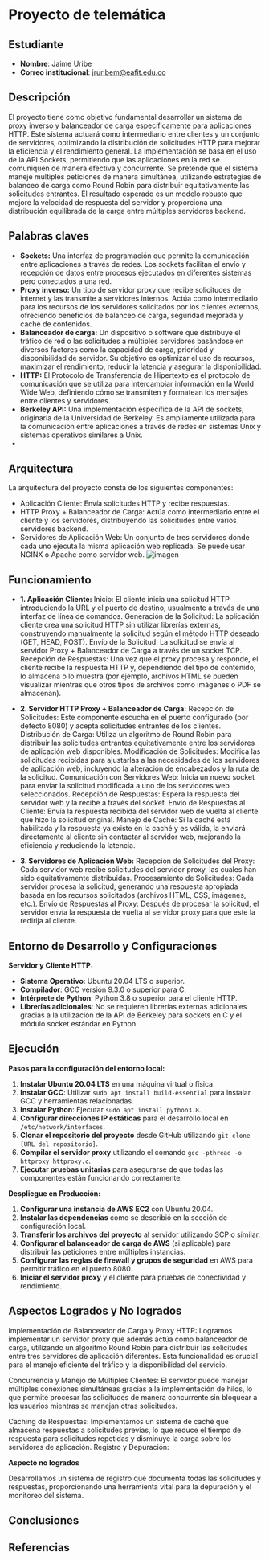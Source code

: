 # Proyecto de telemática


## Estudiante
* **Nombre**: Jaime Uribe
* **Correo institucional**: jruribem@eafit.edu.co

## Descripción
El proyecto tiene como objetivo fundamental desarrollar un sistema de proxy inverso y balanceador de carga específicamente para aplicaciones HTTP. Este sistema actuará como intermediario entre clientes y un conjunto de servidores, optimizando la distribución de solicitudes HTTP para mejorar la eficiencia y el rendimiento general. La implementación se basa en el uso de la API Sockets, permitiendo que las aplicaciones en la red se comuniquen de manera efectiva y concurrente. Se pretende que el sistema maneje múltiples peticiones de manera simultánea, utilizando estrategias de balanceo de carga como Round Robin para distribuir equitativamente las solicitudes entrantes. El resultado esperado es un modelo robusto que mejore la velocidad de respuesta del servidor y proporciona una distribución equilibrada de la carga entre múltiples servidores backend.

## Palabras claves
* **Sockets:** Una interfaz de programación que permite la comunicación entre aplicaciones a través de redes. Los sockets facilitan el envío y recepción de datos entre procesos ejecutados en diferentes sistemas pero conectados a una red.
* **Proxy inverso:** Un tipo de servidor proxy que recibe solicitudes de internet y las transmite a servidores internos. Actúa como intermediario para los recursos de los servidores solicitados por los clientes externos, ofreciendo beneficios de balanceo de carga, seguridad mejorada y caché de contenidos.
* **Balanceador de carga:** Un dispositivo o software que distribuye el tráfico de red o las solicitudes a múltiples servidores basándose en diversos factores como la capacidad de carga, prioridad y disponibilidad de servidor. Su objetivo es optimizar el uso de recursos, maximizar el rendimiento, reducir la latencia y asegurar la disponibilidad.
* **HTTP:** El Protocolo de Transferencia de Hipertexto es el protocolo de comunicación que se utiliza para intercambiar información en la World Wide Web, definiendo cómo se transmiten y formatean los mensajes entre clientes y servidores.
* **Berkeley API:** Una implementación específica de la API de sockets, originaria de la Universidad de Berkeley. Es ampliamente utilizada para la comunicación entre aplicaciones a través de redes en sistemas Unix y sistemas operativos similares a Unix.
* 
## Arquitectura
La arquitectura del proyecto consta de los siguientes componentes:
* Aplicación Cliente: Envía solicitudes HTTP y recibe respuestas.
* HTTP Proxy + Balanceador de Carga: Actúa como intermediario entre el cliente y los servidores, distribuyendo las solicitudes entre varios servidores backend.
* Servidores de Aplicación Web: Un conjunto de tres servidores donde cada uno ejecuta la misma aplicación web replicada. Se puede usar NGINX o Apache como servidor web.
  ![imagen](https://github.com/jruribem10/proyecto1/assets/73508381/7e1ce35e-e627-41bc-a088-f2c45c4bc94d)

## Funcionamiento
* **1. Aplicación Cliente:**
Inicio: El cliente inicia una solicitud HTTP introduciendo la URL y el puerto de destino, usualmente a través de una interfaz de línea de comandos.
Generación de la Solicitud: La aplicación cliente crea una solicitud HTTP sin utilizar librerías externas, construyendo manualmente la solicitud según el método HTTP deseado (GET, HEAD, POST).
Envío de la Solicitud: La solicitud se envía al servidor Proxy + Balanceador de Carga a través de un socket TCP.
Recepción de Respuestas: Una vez que el proxy procesa y responde, el cliente recibe la respuesta HTTP y, dependiendo del tipo de contenido, lo almacena o lo muestra (por ejemplo, archivos HTML se pueden visualizar mientras que otros tipos de archivos como imágenes o PDF se almacenan).
* **2. Servidor HTTP Proxy + Balanceador de Carga:**
Recepción de Solicitudes: Este componente escucha en el puerto configurado (por defecto 8080) y acepta solicitudes entrantes de los clientes.
Distribución de Carga: Utiliza un algoritmo de Round Robin para distribuir las solicitudes entrantes equitativamente entre los servidores de aplicación web disponibles.
Modificación de Solicitudes: Modifica las solicitudes recibidas para ajustarlas a las necesidades de los servidores de aplicación web, incluyendo la alteración de encabezados y la ruta de la solicitud.
Comunicación con Servidores Web: Inicia un nuevo socket para enviar la solicitud modificada a uno de los servidores web seleccionados.
Recepción de Respuestas: Espera la respuesta del servidor web y la recibe a través del socket.
Envío de Respuestas al Cliente: Envía la respuesta recibida del servidor web de vuelta al cliente que hizo la solicitud original.
Manejo de Caché: Si la caché está habilitada y la respuesta ya existe en la caché y es válida, la enviará directamente al cliente sin contactar al servidor web, mejorando la eficiencia y reduciendo la latencia.

* **3. Servidores de Aplicación Web:**
Recepción de Solicitudes del Proxy: Cada servidor web recibe solicitudes del servidor proxy, las cuales han sido equitativamente distribuidas.
Procesamiento de Solicitudes: Cada servidor procesa la solicitud, generando una respuesta apropiada basada en los recursos solicitados (archivos HTML, CSS, imágenes, etc.).
Envío de Respuestas al Proxy: Después de procesar la solicitud, el servidor envía la respuesta de vuelta al servidor proxy para que este la redirija al cliente.


## Entorno de Desarrollo y Configuraciones
**Servidor y Cliente HTTP:**
- **Sistema Operativo**: Ubuntu 20.04 LTS o superior.
- **Compilador**: GCC versión 9.3.0 o superior para C.
- **Intérprete de Python**: Python 3.8 o superior para el cliente HTTP.
- **Librerías adicionales**: No se requieren librerías externas adicionales gracias a la utilización de la API de Berkeley para sockets en C y el módulo socket estándar en Python.

## Ejecución
**Pasos para la configuración del entorno local:**
1. **Instalar Ubuntu 20.04 LTS** en una máquina virtual o física.
2. **Instalar GCC**: Utilizar `sudo apt install build-essential` para instalar GCC y herramientas relacionadas.
3. **Instalar Python**: Ejecutar `sudo apt install python3.8`.
4. **Configurar direcciones IP estáticas** para el desarrollo local en `/etc/network/interfaces`.
5. **Clonar el repositorio del proyecto** desde GitHub utilizando `git clone [URL del repositorio]`.
6. **Compilar el servidor proxy** utilizando el comando `gcc -pthread -o httproxy httproxy.c`.
7. **Ejecutar pruebas unitarias** para asegurarse de que todas las componentes están funcionando correctamente.

**Despliegue en Producción:**
1. **Configurar una instancia de AWS EC2** con Ubuntu 20.04.
2. **Instalar las dependencias** como se describió en la sección de configuración local.
3. **Transferir los archivos del proyecto** al servidor utilizando SCP o similar.
4. **Configurar el balanceador de carga de AWS** (si aplicable) para distribuir las peticiones entre múltiples instancias.
5. **Configurar las reglas de firewall y grupos de seguridad** en AWS para permitir tráfico en el puerto 8080.
6. **Iniciar el servidor proxy** y el cliente para pruebas de conectividad y rendimiento.



## **Aspectos Logrados y No logrados**
Implementación de Balanceador de Carga y Proxy HTTP:
Logramos implementar un servidor proxy que además actúa como balanceador de carga, utilizando un algoritmo Round Robin para distribuir las solicitudes entre tres servidores de aplicación diferentes. Esta funcionalidad es crucial para el manejo eficiente del tráfico y la disponibilidad del servicio.

Concurrencia y Manejo de Múltiples Clientes:
El servidor puede manejar múltiples conexiones simultáneas gracias a la implementación de hilos, lo que permite procesar las solicitudes de manera concurrente sin bloquear a los usuarios mientras se manejan otras solicitudes.

Caching de Respuestas:
Implementamos un sistema de caché que almacena respuestas a solicitudes previas, lo que reduce el tiempo de respuesta para solicitudes repetidas y disminuye la carga sobre los servidores de aplicación.
Registro y Depuración:

**Aspecto no logrados**

Desarrollamos un sistema de registro que documenta todas las solicitudes y respuestas, proporcionando una herramienta vital para la depuración y el monitoreo del sistema.
## **Conclusiones**
## **Referencias**
